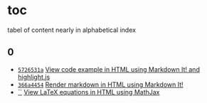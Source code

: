 # toc
tabel of content nearly in alphabetical index


## 0
+ [`5726531a`](https://rawcdn.githack.com/dudung/html-js-libs/5726531a/src/0000.html) [View code example in HTML using Markdown It! and highlight.js](0000.html)  [](https://rawcdn.githack.com/dudung/html-js-libs/e3878725cb83c63fcdd616f684f9047f9a47eadb/src/0000.html) 
+ [`366a4454`](https://rawcdn.githack.com/dudung/html-js-libs/366a4454/src/0001.html) [Render markdown in HTML using Markdown It!](0001.html)
+ [``]() [View LaTeX equations in HTML using MathJax](0002.html)